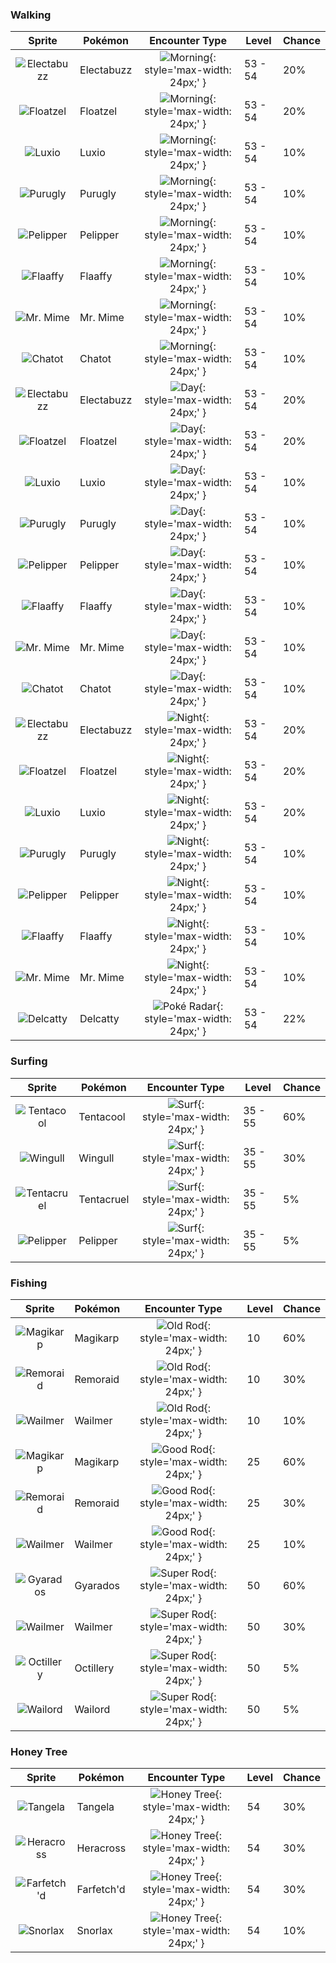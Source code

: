 ### Walking

| Sprite | Pokémon | Encounter Type | Level | Chance |
|:------:|---------|:--------------:|-------|--------|
| ![Electabuzz](../../assets/sprites/electabuzz/front.gif) | Electabuzz | ![Morning](../../assets/encounter_types/morning.png "Morning"){: style='max-width: 24px;' } | 53 - 54 | 20% |
| ![Floatzel](../../assets/sprites/floatzel/front.gif) | Floatzel | ![Morning](../../assets/encounter_types/morning.png "Morning"){: style='max-width: 24px;' } | 53 - 54 | 20% |
| ![Luxio](../../assets/sprites/luxio/front.gif) | Luxio | ![Morning](../../assets/encounter_types/morning.png "Morning"){: style='max-width: 24px;' } | 53 - 54 | 10% |
| ![Purugly](../../assets/sprites/purugly/front.gif) | Purugly | ![Morning](../../assets/encounter_types/morning.png "Morning"){: style='max-width: 24px;' } | 53 - 54 | 10% |
| ![Pelipper](../../assets/sprites/pelipper/front.gif) | Pelipper | ![Morning](../../assets/encounter_types/morning.png "Morning"){: style='max-width: 24px;' } | 53 - 54 | 10% |
| ![Flaaffy](../../assets/sprites/flaaffy/front.gif) | Flaaffy | ![Morning](../../assets/encounter_types/morning.png "Morning"){: style='max-width: 24px;' } | 53 - 54 | 10% |
| ![Mr. Mime](../../assets/sprites/mr-mime/front.gif) | Mr. Mime | ![Morning](../../assets/encounter_types/morning.png "Morning"){: style='max-width: 24px;' } | 53 - 54 | 10% |
| ![Chatot](../../assets/sprites/chatot/front.gif) | Chatot | ![Morning](../../assets/encounter_types/morning.png "Morning"){: style='max-width: 24px;' } | 53 - 54 | 10% |
| ![Electabuzz](../../assets/sprites/electabuzz/front.gif) | Electabuzz | ![Day](../../assets/encounter_types/day.png "Day"){: style='max-width: 24px;' } | 53 - 54 | 20% |
| ![Floatzel](../../assets/sprites/floatzel/front.gif) | Floatzel | ![Day](../../assets/encounter_types/day.png "Day"){: style='max-width: 24px;' } | 53 - 54 | 20% |
| ![Luxio](../../assets/sprites/luxio/front.gif) | Luxio | ![Day](../../assets/encounter_types/day.png "Day"){: style='max-width: 24px;' } | 53 - 54 | 10% |
| ![Purugly](../../assets/sprites/purugly/front.gif) | Purugly | ![Day](../../assets/encounter_types/day.png "Day"){: style='max-width: 24px;' } | 53 - 54 | 10% |
| ![Pelipper](../../assets/sprites/pelipper/front.gif) | Pelipper | ![Day](../../assets/encounter_types/day.png "Day"){: style='max-width: 24px;' } | 53 - 54 | 10% |
| ![Flaaffy](../../assets/sprites/flaaffy/front.gif) | Flaaffy | ![Day](../../assets/encounter_types/day.png "Day"){: style='max-width: 24px;' } | 53 - 54 | 10% |
| ![Mr. Mime](../../assets/sprites/mr-mime/front.gif) | Mr. Mime | ![Day](../../assets/encounter_types/day.png "Day"){: style='max-width: 24px;' } | 53 - 54 | 10% |
| ![Chatot](../../assets/sprites/chatot/front.gif) | Chatot | ![Day](../../assets/encounter_types/day.png "Day"){: style='max-width: 24px;' } | 53 - 54 | 10% |
| ![Electabuzz](../../assets/sprites/electabuzz/front.gif) | Electabuzz | ![Night](../../assets/encounter_types/night.png "Night"){: style='max-width: 24px;' } | 53 - 54 | 20% |
| ![Floatzel](../../assets/sprites/floatzel/front.gif) | Floatzel | ![Night](../../assets/encounter_types/night.png "Night"){: style='max-width: 24px;' } | 53 - 54 | 20% |
| ![Luxio](../../assets/sprites/luxio/front.gif) | Luxio | ![Night](../../assets/encounter_types/night.png "Night"){: style='max-width: 24px;' } | 53 - 54 | 20% |
| ![Purugly](../../assets/sprites/purugly/front.gif) | Purugly | ![Night](../../assets/encounter_types/night.png "Night"){: style='max-width: 24px;' } | 53 - 54 | 10% |
| ![Pelipper](../../assets/sprites/pelipper/front.gif) | Pelipper | ![Night](../../assets/encounter_types/night.png "Night"){: style='max-width: 24px;' } | 53 - 54 | 10% |
| ![Flaaffy](../../assets/sprites/flaaffy/front.gif) | Flaaffy | ![Night](../../assets/encounter_types/night.png "Night"){: style='max-width: 24px;' } | 53 - 54 | 10% |
| ![Mr. Mime](../../assets/sprites/mr-mime/front.gif) | Mr. Mime | ![Night](../../assets/encounter_types/night.png "Night"){: style='max-width: 24px;' } | 53 - 54 | 10% |
| ![Delcatty](../../assets/sprites/delcatty/front.gif) | Delcatty | ![Poké Radar](../../assets/encounter_types/poke_radar.png "Poké Radar"){: style='max-width: 24px;' } | 53 - 54 | 22% |

### Surfing

| Sprite | Pokémon | Encounter Type | Level | Chance |
|:------:|---------|:--------------:|-------|--------|
| ![Tentacool](../../assets/sprites/tentacool/front.gif) | Tentacool | ![Surf](../../assets/encounter_types/surf.png "Surf"){: style='max-width: 24px;' } | 35 - 55 | 60% |
| ![Wingull](../../assets/sprites/wingull/front.gif) | Wingull | ![Surf](../../assets/encounter_types/surf.png "Surf"){: style='max-width: 24px;' } | 35 - 55 | 30% |
| ![Tentacruel](../../assets/sprites/tentacruel/front.gif) | Tentacruel | ![Surf](../../assets/encounter_types/surf.png "Surf"){: style='max-width: 24px;' } | 35 - 55 | 5% |
| ![Pelipper](../../assets/sprites/pelipper/front.gif) | Pelipper | ![Surf](../../assets/encounter_types/surf.png "Surf"){: style='max-width: 24px;' } | 35 - 55 | 5% |

### Fishing

| Sprite | Pokémon | Encounter Type | Level | Chance |
|:------:|---------|:--------------:|-------|--------|
| ![Magikarp](../../assets/sprites/magikarp/front.gif) | Magikarp | ![Old Rod](../../assets/encounter_types/old_rod.png "Old Rod"){: style='max-width: 24px;' } | 10 | 60% |
| ![Remoraid](../../assets/sprites/remoraid/front.gif) | Remoraid | ![Old Rod](../../assets/encounter_types/old_rod.png "Old Rod"){: style='max-width: 24px;' } | 10 | 30% |
| ![Wailmer](../../assets/sprites/wailmer/front.gif) | Wailmer | ![Old Rod](../../assets/encounter_types/old_rod.png "Old Rod"){: style='max-width: 24px;' } | 10 | 10% |
| ![Magikarp](../../assets/sprites/magikarp/front.gif) | Magikarp | ![Good Rod](../../assets/encounter_types/good_rod.png "Good Rod"){: style='max-width: 24px;' } | 25 | 60% |
| ![Remoraid](../../assets/sprites/remoraid/front.gif) | Remoraid | ![Good Rod](../../assets/encounter_types/good_rod.png "Good Rod"){: style='max-width: 24px;' } | 25 | 30% |
| ![Wailmer](../../assets/sprites/wailmer/front.gif) | Wailmer | ![Good Rod](../../assets/encounter_types/good_rod.png "Good Rod"){: style='max-width: 24px;' } | 25 | 10% |
| ![Gyarados](../../assets/sprites/gyarados/front.gif) | Gyarados | ![Super Rod](../../assets/encounter_types/super_rod.png "Super Rod"){: style='max-width: 24px;' } | 50 | 60% |
| ![Wailmer](../../assets/sprites/wailmer/front.gif) | Wailmer | ![Super Rod](../../assets/encounter_types/super_rod.png "Super Rod"){: style='max-width: 24px;' } | 50 | 30% |
| ![Octillery](../../assets/sprites/octillery/front.gif) | Octillery | ![Super Rod](../../assets/encounter_types/super_rod.png "Super Rod"){: style='max-width: 24px;' } | 50 | 5% |
| ![Wailord](../../assets/sprites/wailord/front.gif) | Wailord | ![Super Rod](../../assets/encounter_types/super_rod.png "Super Rod"){: style='max-width: 24px;' } | 50 | 5% |

### Honey Tree

| Sprite | Pokémon | Encounter Type | Level | Chance |
|:------:|---------|:--------------:|-------|--------|
| ![Tangela](../../assets/sprites/tangela/front.gif) | Tangela | ![Honey Tree](../../assets/encounter_types/honey_tree.png "Honey Tree"){: style='max-width: 24px;' } | 54 | 30% |
| ![Heracross](../../assets/sprites/heracross/front.gif) | Heracross | ![Honey Tree](../../assets/encounter_types/honey_tree.png "Honey Tree"){: style='max-width: 24px;' } | 54 | 30% |
| ![Farfetch'd](../../assets/sprites/farfetchd/front.gif) | Farfetch'd | ![Honey Tree](../../assets/encounter_types/honey_tree.png "Honey Tree"){: style='max-width: 24px;' } | 54 | 30% |
| ![Snorlax](../../assets/sprites/snorlax/front.gif) | Snorlax | ![Honey Tree](../../assets/encounter_types/honey_tree.png "Honey Tree"){: style='max-width: 24px;' } | 54 | 10% |

